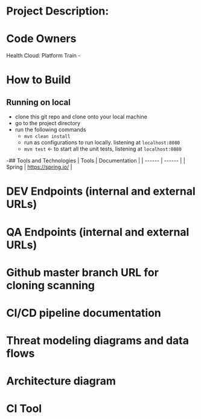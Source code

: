 
# Project Description:


# Code Owners
Health Cloud: Platform Train - 

# How to Build
## Running on local
- clone this git repo and clone  onto your local machine
- go to the project directory
- run the following commands
  - `mvn clean install`
  - run as configurations to run locally. listening at `localhost:8080`
  - `mvn test` <- to start all the unit tests, listening at `localhost:8080`
  
-## Tools and Technologies
| Tools | Documentation |
| ------ | ------ |
| Spring | https://spring.io/ |

# DEV Endpoints (internal and external URLs)

# QA Endpoints (internal and external URLs)

# Github master branch URL for cloning scanning

# CI/CD pipeline documentation

# Threat modeling diagrams and data flows

# Architecture diagram

# CI Tool
